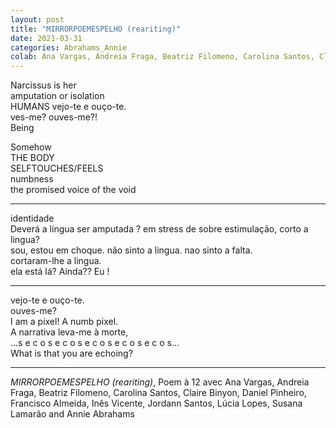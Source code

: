 ```yaml
---
layout: post
title: "MIRRORPOEMESPELHO (reariting)"
date: 2021-03-31
categories: Abrahams_Annie
colab: Ana Vargas, Andreia Fraga, Beatriz Filomeno, Carolina Santos, Claire Binyon, Daniel Pinheiro, Francisco Almeida, Inês Vicente, Jordann Santos, Lúcia Lopes, Susana Lamarão
---
```


Narcissus is her  
amputation or isolation  
HUMANS vejo-te e ouço-te.  
ves-me? ouves-me?!  
Being

Somehow  
THE BODY  
SELFTOUCHES/FEELS  
numbness  
the promised voice of the void

***

identidade  
Deverá a língua ser amputada ? em stress de sobre estimulação, corto a  
lingua?  
sou, estou em choque. não sinto a lingua. nao sinto a falta.  
cortaram-lhe a lingua.  
ela está lá? Ainda?? Eu !

***

vejo-te e ouço-te.  
ouves-me?  
I am a pixel! A numb pixel.  
A narrativa leva-me à morte,  
...s e c o s e c o s e c o s e c o s e c o s...  
What is that you are echoing?

***

*MIRRORPOEMESPELHO (reariting)*, Poem à 12 avec Ana Vargas, Andreia Fraga,
Beatriz Filomeno, Carolina Santos, Claire Binyon, Daniel Pinheiro,
Francisco Almeida, Inês Vicente, Jordann Santos, Lúcia Lopes, Susana
Lamarão and Annie Abrahams
